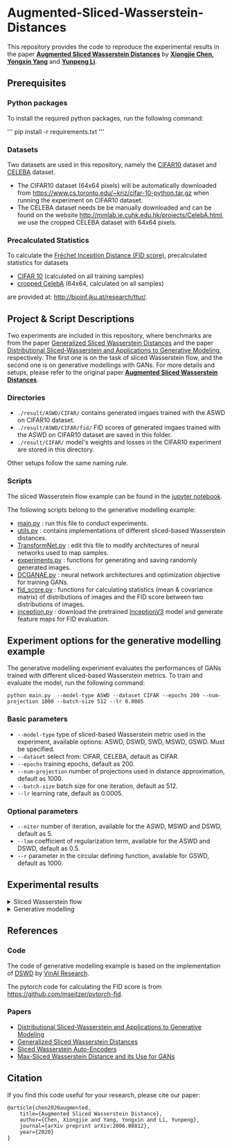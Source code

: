 # Augmented-Sliced-Wasserstein-Distances

This repository provides the code to reproduce the experimental results in the paper **[Augmented Sliced Wasserstein Distances](https://arxiv.org/abs/2006.08812)** by **[Xiongjie Chen](https://github.com/xiongjiechen), [Yongxin Yang](https://yang.ac/)** and **[Yunpeng Li](https://www.surrey.ac.uk/people/yunpeng-li)**.
## Prerequisites

### Python packages

To install the required python packages, run the following command:

'''
pip install -r requirements.txt
'''

### Datasets
Two datasets are used in this repository, namely the [CIFAR10](http://citeseerx.ist.psu.edu/viewdoc/download?doi=10.1.1.222.9220&rep=rep1&type=pdf) dataset and [CELEBA](http://openaccess.thecvf.com/content_iccv_2015/html/Liu_Deep_Learning_Face_ICCV_2015_paper.html) dataset.
- The CIFAR10 dataset (64x64 pixels) will be automatically downloaded from https://www.cs.toronto.edu/~kriz/cifar-10-python.tar.gz when running the experiment on CIFAR10 dataset. 
- The CELEBA dataset needs be be manually downloaded and can be found on the website http://mmlab.ie.cuhk.edu.hk/projects/CelebA.html, we use the cropped CELEBA dataset with 64x64 pixels.

### Precalculated Statistics

To calculate the [Fréchet Inception Distance (FID score)](https://arxiv.org/abs/1706.08500), precalculated statistics for datasets

- [CIFAR 10](http://bioinf.jku.at/research/ttur/ttur_stats/fid_stats_cifar10_train.npz) (calculated on all training samples)
- [cropped CelebA](http://bioinf.jku.at/research/ttur/ttur_stats/fid_stats_celeba.npz) (64x64, calculated on all samples)

are provided at: http://bioinf.jku.at/research/ttur/.
## Project & Script Descriptions
Two experiments are included in this repository, where benchmarks are from the paper [Generalized Sliced Wasserstein Distances](http://papers.nips.cc/paper/8319-generalized-sliced-wasserstein-distances) and the paper [Distributional Sliced-Wasserstein and Applications to Generative Modeling](https://arxiv.org/pdf/2002.07367.pdf), respectively. The first one is on the task of sliced Wasserstein flow, and the second one is on generative modellings with GANs. For more details and setups, please refer to the original paper **[Augmented Sliced Wasserstein Distances](https://arxiv.org/abs/2006.08812)**.
### Directories
- ```./result/ASWD/CIFAR/``` contains generated imgaes trained with the ASWD on CIFAR10 dataset.
- ```./result/ASWD/CIFAR/fid/``` FID scores of generated imgaes trained with the ASWD on CIFAR10 dataset are saved in this folder.
- ```./result/CIFAR/``` model's weights and losses in the CIFAR10 experiment are stored in this directory.

Other setups follow the same naming rule.
### Scripts
The sliced Wasserstein flow example can be found in the [jupyter notebook](https://github.com/xiongjiechen/ASWD/blob/master/Sliced%20Waaserstein%20Flow.ipynb).

The following scripts belong to the generative modelling example:
- [main.py](https://github.com/xiongjiechen/ASWD/blob/master/main.py) : run this file to conduct experiments.
- [utils.py](https://github.com/xiongjiechen/ASWD/blob/master/utils.py) : contains implementations of different sliced-based Wasserstein distances.
- [TransformNet.py](https://github.com/xiongjiechen/ASWD/blob/master/TransformNet.py) : edit this file to modify architectures of neural networks used to map samples. 
- [experiments.py](https://github.com/xiongjiechen/ASWD/blob/master/experiments.py) : functions for generating and saving randomly generated images.
- [DCGANAE.py](https://github.com/xiongjiechen/ASWD/blob/master/DCGANAE.py) : neural network architectures and optimization objective for training GANs.
- [fid_score.py](https://github.com/xiongjiechen/ASWD/blob/master/fid_score.py) : functions for calculating statistics (mean & covariance matrix) of distributions of images and the FID score between two distributions of images.
- [inception.py](https://github.com/xiongjiechen/ASWD/blob/master/inception.py) : download the pretrained [InceptionV3](https://www.cv-foundation.org/openaccess/content_cvpr_2016/html/Szegedy_Rethinking_the_Inception_CVPR_2016_paper.html) model and generate feature maps for FID evaluation.

## Experiment options for the generative modelling example
The generative modelling experiment evaluates the performances of GANs trained with different sliced-based Wasserstein metrics. To train and evaluate the model, run the following command:

```
python main.py  --model-type ASWD --dataset CIFAR --epochs 200 --num-projection 1000 --batch-size 512 --lr 0.0005
```

### Basic parameters
- ```--model-type``` type of sliced-based Wasserstein metric used in the experiment, available options: ASWD, DSWD, SWD, MSWD, GSWD. Must be specified.
- ```--dataset``` select from: CIFAR, CELEBA, default as CIFAR.
- ```--epochs``` training epochs, default as 200.
- ```--num-projection``` number of projections used in distance approximation, default as 1000.
- ```--batch-size``` batch size for one iteration, default as 512.
- ```--lr``` learning rate, default as 0.0005.

### Optional parameters

- ```--niter``` number of iteration, available for the ASWD, MSWD and DSWD, default as 5.
- ```--lam``` coefficient of regularization term, available for the ASWD and DSWD, default as 0.5.
- ```--r``` parameter in the circular defining function, available for GSWD, default as 1000.
## Experimental results
<details>
<summary> Sliced Wasserstein flow </summary>
We conduct the sliced Wasserstein flow experiment on eight different datasets and the experimental results are presented in the following figure. The first and third columns in the figure below are target distributions. The second and fourth columns are log 2-Wasserstein distances between the target distribution and the source distribution. The horizontal axis show the number of training iterations. Solid lines and shaded areas represent the average values and 95% confidence intervals of log 2-Wasserstein distances over 50 runs.

![test](https://github.com/xiongjiechen/ASWD/blob/master/images/swf.PNG)

</details>

<details>
<summary> Generative modelling </summary>

The table below provides FID scores of generative models trained with different distance metrics. Lower scores indicate better image qualities. In what follows, *L* is the number of projections, we run each experiment 10 times and report the average values and standard errors of FID scores for CIFAR10 dataset and CELEBA dataset. The running time per training iteration for one batch containing 512 samples is computed based on a computer with an Intel (R) Xeon (R) Gold 5218 CPU 2.3 GHz and 16GB of RAM, and a RTX 6000 graphic card with 22GB memories.

![test](https://github.com/xiongjiechen/ASWD/blob/master/images/GANs_tab.PNG)

With *L*=1000 projections, the following figure shows the convergence rate of FID scores of generative models trained with different metrics on CIFAR10 and CELEBA datasets. The error bar represents the standard deviation of the FID scores at the specified training epoch among 10 simulation runs.

![test](https://github.com/xiongjiechen/ASWD/blob/master/images/GANs_fig.PNG)
</details>

## References 
### Code
The code of generative modelling example is based on the implementation of [DSWD](https://github.com/VinAIResearch/DSW) by [VinAI Research](https://github.com/VinAIResearch).

The pytorch code for calculating the FID score is from https://github.com/mseitzer/pytorch-fid.

### Papers
- [Distributional Sliced-Wasserstein and Applications to Generative Modeling](https://arxiv.org/pdf/2002.07367.pdf)
- [Generalized Sliced Wasserstein Distances](http://papers.nips.cc/paper/8319-generalized-sliced-wasserstein-distances)
- [Sliced Wasserstein Auto-Encoders](https://openreview.net/forum?id=H1xaJn05FQ)
- [Max-Sliced Wasserstein Distance and its Use for GANs](http://openaccess.thecvf.com/content_CVPR_2019/html/Deshpande_Max-Sliced_Wasserstein_Distance_and_Its_Use_for_GANs_CVPR_2019_paper.html)
## Citation
If you find this code useful for your research, please cite our paper:
```
@article{chen2020augmented,
    title={Augmented Sliced Wasserstein Distance},
    author={Chen, Xiongjie and Yang, Yongxin and Li, Yunpeng},
    journal={arXiv preprint arXiv:2006.08812},
    year={2020}
}
```
